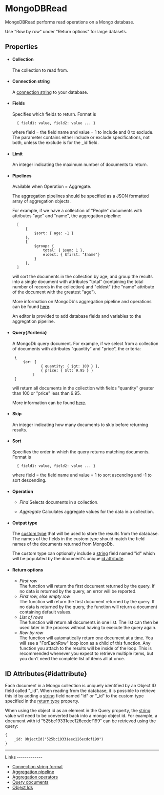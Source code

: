 MongoDBRead
===========

MongoDBRead performs read operations on a Mongo database.

<span class="recommendation">Use "Row by row" under "Return options" for large datasets.</span>

Properties
----------

-  #### Collection

    The collection to read from.

-  #### Connection string

    A [connection string](http://docs.mongodb.org/manual/reference/connection-string/) to your database.

- #### Fields
  
  Specifies which fields to return. Format is

        { field1: value, field2: value ... }

  where field = the field name and value = 1 to include and 0 to exclude. 
  The parameter contains either include or exclude specifications, not both, 
  unless the exclude is for the _id field.

- #### Limit
  
    An integer indicating the maximum number of documents to return.
  
- #### Pipelines

    Available when Operation = Aggregate. 
    
    The aggregation pipelines should be specified as a JSON formatted array of aggregation objects.

    For example, if we have a collection of "People" documents with
    attributes "age" and "name", the aggregation pipeline:

        [
            { 
                $sort: { age: -1 } 
            },
            { 
                $group: {
                    total: { $sum: 1 }, 
                    eldest: { $first: "$name"} 
                }
            },
        ]

    will sort the documents in the collection by age, and group the results
    into a single document with attributes "total" (containing the total
    number of records in the collection) and "eldest" (the "name" attribute
    of the document with the greatest "age").

    More information on MongoDb's aggregation pipeline and operations can be
    found [here](http://docs.mongodb.org/manual/reference/operator/aggregation/#aggregation-pipeline-operator-reference).

    An editor is provided to add database fields and variables to the aggregation pipeline.

-  #### Query{#criteria}

    A MongoDb query document. For example, if we select from a collection of documents with attributes
    "quantity" and "price", the criteria:

        { 
            $or: [
                    { quantity: { $gt: 100 } },
                    { price: { $lt: 9.95 } }
                ]
        }

    will return all documents in the collection with fields "quantity"
    greater than 100 or "price" less than 9.95.
    
    More information can be found [here](http://docs.mongodb.org/manual/tutorial/query-documents/).

- #### Skip

    An integer indicating how many documents to skip before returning results.

- #### Sort
  
    Specifies the order in which the query returns matching documents. Format is

        { field1: value, field2: value ... }

  where field = the field name and value = 1 to sort ascending and -1 to sort descending. 

- #### Operation
  
  - *Find*
    Selects documents in a collection.

  - *Aggregate*
    Calculates aggregate values for the data in a collection.

-  #### Output type

    The [custom type](https://linx.software/plugins/BuiltIn/Types/CustomType/) that will be used to store the
    results from the database. The names of the fields in the custom
    type should match the field names of the documents returned from MongoDb.

    The custom type can optionally include a [string](https://linx.software/plugins/BuiltIn/Types/String/)
    field named "id" which will be populated by the document's unique
    [id attribute](#idattribute).

- #### Return options

    - *First row*  
        The function will return the first document returned by the query. If
        no data is returned by the query, an error will be reported.
    - *First row, else empty row*  
        The function will return the first document returned by the query. If
        no data is returned by the query, the function will return a document
        containing default values.
    - *List of rows*  
        The function will return all documents in one list. The list can then
        be used later in the process without having to execute the query
        again.
    - *Row by row*  
        The function will automatically return one document at a time. You
        will see a "ForEachRow" loop icon as a child of this function.
        Any function you attach to the results will be inside of the
        loop. This is recommended whenever you expect to retrieve
        multiple items, but you don't need the complete list of items
        all at once.


ID Attributes{#idattribute}
-------------

Each document in a Mongo collection is uniquely identified by an Object
ID field called "\_id". When reading from the database, it is possible to retrieve this id by adding a [string](https://linx.software/plugins/BuiltIn/Types/String/) field named "id" or "\_id" to the custom type specified in the [return type](#ReturnType) property.

When using the object id as an element in the Query
property, the [string](https://linx.software/plugins/BuiltIn/Types/String/) value will need to be converted back
into a mongo object id. For example, a document with id
"525bc19331eec126ecdcf199" can be retrieved using the
query:

    { 
        _id: ObjectId("525bc19331eec126ecdcf199")
    }

<hr>
Links
-------------

- [Connection string format](http://docs.mongodb.org/manual/reference/connection-string/)
- [Aggregation pipeline](http://docs.mongodb.org/manual/core/aggregation-pipeline/)
- [Aggregation operators](http://docs.mongodb.org/manual/reference/operator/aggregation/#aggregation-pipeline-operator-reference)
- [Query documents](http://docs.mongodb.org/manual/tutorial/query-documents/)
- [Object Ids](http://docs.mongodb.org/manual/reference/object-id/)  